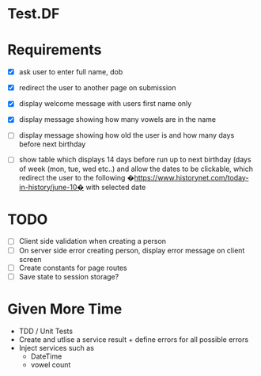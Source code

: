 # Test.DF


# Requirements

- [x] ask user to enter full name, dob
- [x] redirect the user to another page on submission
- [x] display welcome message with users first name only
- [x] display message showing how many vowels are in the name
- [ ] display message showing how old the user is and how many days before next birthday
- [ ] show table which displays 14 days before run up to next birthday (days of week (mon, tue, wed etc..) and allow the dates to be clickable, which redirect the user to the following �https://www.historynet.com/today-in-history/june-10� with selected date


# TODO

- [ ] Client side validation when creating a person
- [ ] On server side error creating person, display error message on client screen
- [ ] Create constants for page routes
- [ ] Save state to session storage?

# Given More Time

- TDD / Unit Tests
- Create and utlise a service result + define errors for all possible errors
- Inject services such as
  - DateTime
  - vowel count